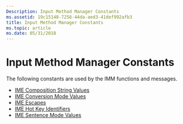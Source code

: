 ```yaml
---
Description: Input Method Manager Constants
ms.assetid: 19c15148-7258-44da-aed3-41def992afb3
title: Input Method Manager Constants
ms.topic: article
ms.date: 05/31/2018
---
```


# Input Method Manager Constants

The following constants are used by the IMM functions and messages.

-   [IME Composition String Values](ime-composition-string-values.md)
-   [IME Conversion Mode Values](ime-conversion-mode-values.md)
-   [IME Escapes](ime-escapes.md)
-   [IME Hot Key Identifiers](ime-hot-key-identifiers.md)
-   [IME Sentence Mode Values](ime-sentence-mode-values.md)

 

 



